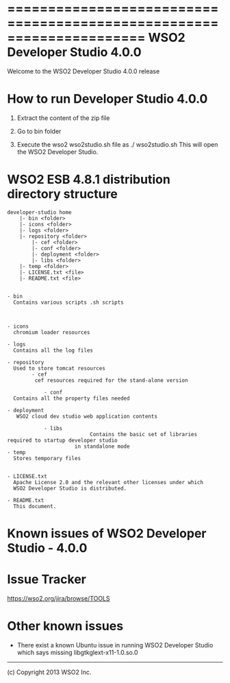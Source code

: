=====================================================================
  WSO2 Developer Studio 4.0.0
=====================================================================

Welcome to the WSO2 Developer Studio 4.0.0 release

How to run Developer Studio 4.0.0
=============================================

1) Extract the content of the zip file

2) Go to bin folder

3) Execute the wso2 wso2studio.sh file as
        ./ wso2studio.sh 
		This will open the WSO2 Developer Studio. 

WSO2 ESB 4.8.1 distribution directory structure
=============================================
	developer-studio home
		|- bin <folder>
		|- icons <folder>
		|- logs <folder>	
		|- repository <folder>
			|- cef <folder>
			|- conf <folder>
			|- deployment <folder>
			|- libs <folder>
		|- temp <folder>
		|- LICENSE.txt <file>
		|- README.txt <file>	
		

    - bin
	  Contains various scripts .sh scripts



    - icons
	  chromium loader resources

    - logs
	  Contains all the log files
   
    - repository
	  Used to store tomcat resources
		    - cef
	 		 cef resources required for the stand-alone version

    		    - conf
	  Contains all the property files needed

    - deployment
	   WSO2 cloud dev studio web application contents

    		    - libs
	                           Contains the basic set of libraries required to startup developer studio
	                      in standalone mode
    - temp
	  Stores temporary files


    - LICENSE.txt
	  Apache License 2.0 and the relevant other licenses under which
	  WSO2 Developer Studio is distributed.

    - README.txt
	  This document.


Known issues of WSO2 Developer Studio - 4.0.0
==========================================

 

Issue Tracker
==========================================
  
  https://wso2.org/jira/browse/TOOLS

Other known issues
==========================================

  * There exist a known Ubuntu issue in running WSO2 Developer Studio which says missing libgtkglext-x11-1.0.so.0  

--------------------------------------------------------------------------------
(c) Copyright 2013 WSO2 Inc.



